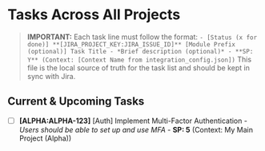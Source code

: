 # Tasks Across All Projects

> **IMPORTANT:** Each task line must follow the format:
> `- [Status (x for done)] **[JIRA_PROJECT_KEY:JIRA_ISSUE_ID]** [Module Prefix (optional)] Task Title - *Brief description (optional)* - **SP: Y** (Context: [Context Name from integration_config.json])`
> This file is the local source of truth for the task list and should be kept in sync with Jira.

## Current & Upcoming Tasks
<!-- Example Task (AI should replace/update this based on Jira and planning) -->
- [ ] **[ALPHA:ALPHA-123]** [Auth] Implement Multi-Factor Authentication - *Users should be able to set up and use MFA* - **SP: 5** (Context: My Main Project (Alpha)) 
